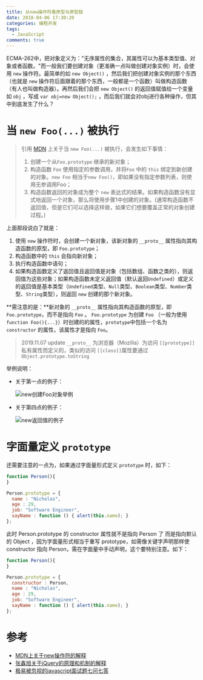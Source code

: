 ```yaml
---
title: 从new操作符看原型与原型链
date: 2018-04-06 17:30:20
categories: 编程开发
tags:
  - JavaScript
comments: true
---
```


ECMA-262中，把对象定义为："无序属性的集合，其属性可以为基本类型值、对象或者函数。"而一般我们要创建对象（更准确一点叫做创建对象实例）时，会使用 `new` 操作符。最简单的如 `new Object()` ，然后我们把创建对象实例的那个东西（也就是 `new` 操作符后面跟着的那个东西，一般都是一个函数）叫做构造函数（有人也叫做构造器）。再然后我们会把 `new Object()` 的返回值赋值给一个变量如 `obj` ，写成 `var obj=new Object();` ，而后我们就会对obj进行各种操作，但其中到底发生了什么？

<!--more-->

# 当 `new Foo(...)` 被执行

> 引用 [MDN](https://developer.mozilla.org/en-US/docs/Web/JavaScript/Reference/Operators/new) 上关于当 `new Foo(...)` 被执行，会发生如下事情：
> 1. 创建一个从`Foo.prototype` 继承的新对象；
> 2. 构造函数 `Foo` 使用指定的参数调用，并将`Foo` 中的 `this` 绑定到新创建的对象。`new Foo` 相当于`new Foo()`，即如果没有指定参数列表，则使用无参调用Foo；
> 3. 构造函数返回的对象成为整个 `new` 表达式的结果。如果构造函数没有显式地返回一个对象，那么将使用步骤1中创建的对象。(通常构造函数不返回值，但是它们可以选择这样做，如果它们想要覆盖正常的对象创建过程。)

上面那段说白了就是：

1. 使用 `new` 操作符时，会创建一个新对象，该新对象的 `__proto__` 属性指向其构造函数的原型，即 `Foo.prototype`；
2. 构造函数中的 `this` 会指向新对象；
3. 执行构造函数中语句；
4. 如果构造函数定义了返回值且返回值是对象（包括数组、函数之类的），则返回值为这些对象；如果构造函数未定义返回值（默认返回`Undefined`）或定义的返回值是基本类型（`Undefined`类型、`Null`类型、`Boolean`类型、`Number`类型、`String`类型），则返回 `new` 创建的那个新对象。

**需注意的是：**新对象的 `__proto__` 属性指向其构造函数的原型，即 `Foo.prototype`，而不是指向 `Foo` 。 `Foo.prototype` 为创建 `Foo` （一般为使用 `function Foo(){...}`）时创建的的属性，`prototype`中包括一个名为 `constructor` 的属性，该属性才是指向 `Foo`。

> 2019.11.07 update
> `__proto__` 为浏览器（Mozilla）为访问 `[[prototype]]`私有属性而定义的，类似的访问 `[[class]]`属性要通过 `Object.prototype.toString`

举例说明：

- 关于第一点的例子：

  ![new创建Foo对象举例](http://olvboulzy.bkt.clouddn.com/20180406-%E5%8E%9F%E5%9E%8B%E7%9A%84%E4%BE%8B%E5%AD%90.png?watermark/2/text/aHR0cDovL2Jpbmx2LnRvcA==/font/YXJpYWw=/fontsize/260/fill/I0VGRUZFRg==/dissolve/100/gravity/South/dx/10/dy/10)


- 关于第四点的例子：

  ![new返回值的例子](http://olvboulzy.bkt.clouddn.com/20180406-new%E8%BF%94%E5%9B%9E%E5%80%BC%E7%9A%84%E4%BE%8B%E5%AD%90.png?watermark/2/text/aHR0cDovL2Jpbmx2LnRvcA==/font/YXJpYWw=/fontsize/260/fill/I0VGRUZFRg==/dissolve/100/gravity/South/dx/10/dy/10)


# 字面量定义 `prototype`

还需要注意的一点为，如果通过字面量形式定义 `prototype` 时，如下：

```javascript
function Person(){ 
} 

Person.prototype = { 
  name : "Nicholas", 
  age : 29, 
  job: "Software Engineer", 
  sayName : function () { alert(this.name); } 
}; 
```

此时 Person.prototype 的 constructor 属性就不是指向 Person 了 而是指向默认的 Object ，因为字面量形式相当于重写 prototype，如需像关键字声明那样使 constructor 指向 Person，需在字面量中手动声明，这个要特别注意。如下：

```javascript
function Person(){ 
} 

Person.prototype = { 
  constructor : Person,
  name : "Nicholas", 
  age : 29, 
  job: "Software Engineer", 
  sayName : function () { alert(this.name); } 
}; 
```




# 参考

- [MDN上关于new操作符的解释](https://developer.mozilla.org/en-US/docs/Web/JavaScript/Reference/Operators/new)
- [张鑫旭关于jQuery的原理和机制的解释](http://www.zhangxinxu.com/wordpress/2013/07/jquery-%E5%8E%9F%E7%90%86-%E6%9C%BA%E5%88%B6/)
- [极易被忽视的javascript面试题七问七答](http://www.jb51.net/article/79437.htm)